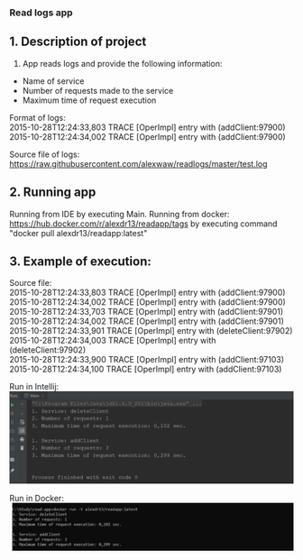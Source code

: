 ### Read logs app

## 1. Description of project

1. App reads logs and provide the following information:
- Name of service
- Number of requests made to the service
- Maximum time of request execution

Format of logs:  
2015-10-28T12:24:33,803 TRACE [OperImpl] entry with (addClient:97900)  
2015-10-28T12:24:34,002 TRACE [OperImpl] entry with (addClient:97900)  

Source file of logs: https://raw.githubusercontent.com/alexwaw/readlogs/master/test.log

## 2. Running app

Running from IDE by executing Main.
Running from docker: https://hub.docker.com/r/alexdr13/readapp/tags by executing command "docker pull alexdr13/readapp:latest"

## 3. Example of execution:

Source file:  
2015-10-28T12:24:33,803 TRACE [OperImpl] entry with (addClient:97900)  
2015-10-28T12:24:34,002 TRACE [OperImpl] entry with (addClient:97900)  
2015-10-28T12:24:33,703 TRACE [OperImpl] entry with (addClient:97901)  
2015-10-28T12:24:34,002 TRACE [OperImpl] entry with (addClient:97901)  
2015-10-28T12:24:33,901 TRACE [OperImpl] entry with (deleteClient:97902)  
2015-10-28T12:24:34,003 TRACE [OperImpl] entry with (deleteClient:97902)  
2015-10-28T12:24:33,900 TRACE [OperImpl] entry with (addClient:97103)  
2015-10-28T12:24:34,100 TRACE [OperImpl] entry with (addClient:97103)  

Run in Intellij:
![alt text](https://github.com/alexwaw/readlogs/blob/master/intellij.png?raw=true)

Run in Docker:
![alt text](https://github.com/alexwaw/readlogs/blob/master/docker.png?raw=true)
